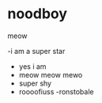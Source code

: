 # noodboy
meow

-i am a super star
- yes i am
- meow meow mewo
- super shy
- roooofiuss
-ronstobale
